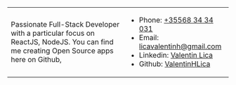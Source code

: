 <table>
  <tbody>
    <tr>
      <td>
        Passionate Full-Stack Developer with a particular focus on ReactJS,
        NodeJS. You can find me creating Open Source apps here on Github,
      </td>
      <td>
        <ul>
          <li>Phone: <a href="tel:+35568 34 34 031">+35568 34 34 031</a></li>
          <li>
            Email:
            <a href="mailto:licavalentinh@gmail.com">licavalentinh@gmail.com</a>
          </li>
          <li>
            Linkedin:
            <a href="https://www.linkedin.com/in/valentin-lica"
              >Valentin Lica</a
            >
          </li>
          <li>
            Github: <a href="https://github.com/ValentinHLica">ValentinHLica</a>
          </li>
        </ul>
      </td>
    </tr>
  </tbody>
</table>
